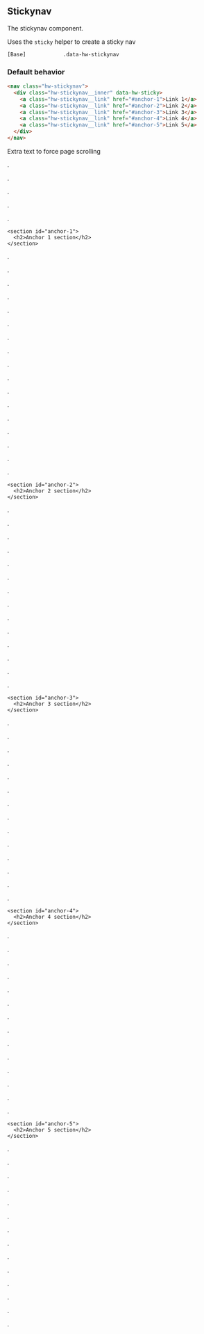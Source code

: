
## Stickynav

The stickynav component.

Uses the `sticky` helper to create a sticky nav

```code
[Base]            .data-hw-stickynav
```

### Default behavior

```html
<nav class="hw-stickynav">
  <div class="hw-stickynav__inner" data-hw-sticky>
    <a class="hw-stickynav__link" href="#anchor-1">Link 1</a>
    <a class="hw-stickynav__link" href="#anchor-2">Link 2</a>
    <a class="hw-stickynav__link" href="#anchor-3">Link 3</a>
    <a class="hw-stickynav__link" href="#anchor-4">Link 4</a>
    <a class="hw-stickynav__link" href="#anchor-5">Link 5</a>
  </div>
</nav>
```

Extra text to force page scrolling

.

.

.

.

.
```html|no-source
<section id="anchor-1">
  <h2>Anchor 1 section</h2>
</section>
```
.

.

.

.

.

.

.

.

.

.

.

.

.

.

.

.

.
```html|no-source
<section id="anchor-2">
  <h2>Anchor 2 section</h2>
</section>
```
.

.

.

.

.

.

.

.

.

.

.

.

.

.
```html|no-source
<section id="anchor-3">
  <h2>Anchor 3 section</h2>
</section>
```
.

.

.

.

.

.

.

.

.

.

.

.

.

.
```html|no-source
<section id="anchor-4">
  <h2>Anchor 4 section</h2>
</section>
```
.

.

.

.

.

.

.

.

.

.

.

.

.

.
```html|no-source
<section id="anchor-5">
  <h2>Anchor 5 section</h2>
</section>
```
.

.

.

.

.

.

.

.

.

.

.

.

.

.
